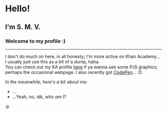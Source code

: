 <h1>Hello!</h1>
<h2>I'm S. M. V.</h2>
<h3>Welcome to my profile :)</h3>

---

I don't do much on here, in all honesty; I'm more active on Khan Academy...<br>I usually just use this as a bit of a dump, haha.<br>You can check out my KA profile <a target="_blank" href="https://www.khanacademy.org/profile/kaid_266891459920003908397632/projects">here</a> if ya wanna see some PJS graphics; perhaps the occasional webpage. I also recently got <a target="_blank" href="https://codepen.io/vanilla5767">CodePen</a>... :D

<em>In the meanwhile, here's a bit about me:</em>
- ...
- ...Yeah, no, idk, who _am_ I?

:p 
